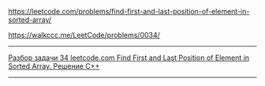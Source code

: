 https://leetcode.com/problems/find-first-and-last-position-of-element-in-sorted-array/

https://walkccc.me/LeetCode/problems/0034/

__________________

[Разбор задачи 34 leetcode.com Find First and Last Position of Element in Sorted Array. Решение C++](https://www.youtube.com/watch?v=tnLSdiQW-_c)

__________________
